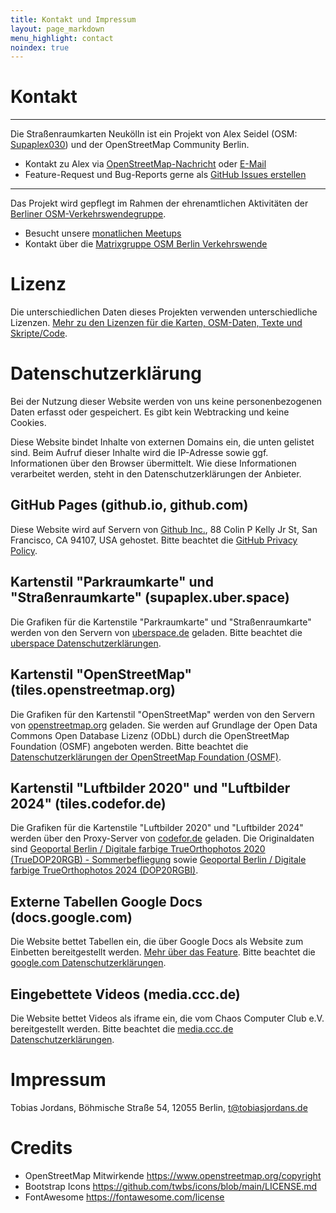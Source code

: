 ```yaml
---
title: Kontakt und Impressum
layout: page_markdown
menu_highlight: contact
noindex: true
---
```


<div class="notice mb-12">

# Kontakt

<hr class="!border-white !my-6">

Die Straßenraumkarten Neukölln ist ein Projekt von Alex Seidel (OSM: [Supaplex030](https://www.openstreetmap.org/user/Supaplex030/)) und der OpenStreetMap Community Berlin.

- Kontakt zu Alex via [OpenStreetMap-Nachricht](https://www.openstreetmap.org/message/new/Supaplex030) oder [E-Mail](mailto:alex@osm-berlin.org)
- Feature-Request und Bug-Reports gerne als [GitHub Issues erstellen](https://github.com/SupaplexOSM/strassenraumkarte-neukoelln/)

<hr class="!border-white !my-6">

Das Projekt wird gepflegt im Rahmen der ehrenamtlichen Aktivitäten der [Berliner OSM-Verkehrswendegruppe](https://wiki.openstreetmap.org/wiki/Berlin/Verkehrswende).

- Besucht unsere [monatlichen Meetups](https://www.meetup.com/de-DE/OSM-Berlin-Brandenburg/)
- Kontakt über die [Matrixgruppe OSM Berlin Verkehrswende](https://matrix.to/#/#osmberlinverkehr:matrix.org)

</div>

# Lizenz

Die unterschiedlichen Daten dieses Projekten verwenden unterschiedliche Lizenzen. [Mehr zu den Lizenzen für die Karten, OSM-Daten, Texte und Skripte/Code](https://github.com/SupaplexOSM/strassenraumkarte-neukoelln/blob/main/LICENSE.md).

# Datenschutzerklärung

Bei der Nutzung dieser Website werden von uns keine personenbezogenen Daten erfasst oder gespeichert.
Es gibt kein Webtracking und keine Cookies.

Diese Website bindet Inhalte von externen Domains ein, die unten gelistet sind. Beim Aufruf dieser Inhalte wird die IP-Adresse sowie ggf. Informationen über den Browser übermittelt. Wie diese Informationen verarbeitet werden, steht in den Datenschutzerklärungen der Anbieter.

## GitHub Pages (github.io, github.com)

Diese Website wird auf Servern von [Github Inc.](https://www.github.com/), 88 Colin P Kelly Jr St, San Francisco, CA 94107, USA gehostet. Bitte beachtet die [GitHub Privacy Policy](https://help.github.com/articles/github-privacy-statement/).

## Kartenstil "Parkraumkarte" und "Straßenraumkarte" (supaplex.uber.space)

Die Grafiken für die Kartenstile "Parkraumkarte" und "Straßenraumkarte" werden von den Servern von [uberspace.de](https://uberspace.de/de/about/imprint/) geladen. Bitte beachtet die [uberspace Datenschutzerklärungen](https://uberspace.de/de/about/privacy/).

## Kartenstil "OpenStreetMap" (tiles.openstreetmap.org)

Die Grafiken für den Kartenstil "OpenStreetMap" werden von den Servern von [openstreetmap.org](https://www.openstreetmap.org) geladen. Sie werden auf Grundlage der Open Data Commons Open Database Lizenz (ODbL) durch die OpenStreetMap Foundation (OSMF) angeboten werden. Bitte beachtet die [Datenschutzerklärungen der OpenStreetMap Foundation (OSMF)](https://wiki.osmfoundation.org/wiki/Privacy_Policy).

## Kartenstil "Luftbilder 2020" und "Luftbilder 2024" (tiles.codefor.de)

Die Grafiken für die Kartenstile "Luftbilder 2020" und "Luftbilder 2024" werden über den Proxy-Server von [codefor.de](https://codefor.de/datenschutz/) geladen. Die Originaldaten sind [Geoportal Berlin / Digitale farbige TrueOrthophotos 2020 (TrueDOP20RGB) - Sommerbefliegung](https://fbinter.stadt-berlin.de/fb/index.jsp?loginkey=zoomStart&mapId=k_luftbild2020_true_rgb@senstadt&bbox=388712,5818615,394579,5822445) sowie [Geoportal Berlin / Digitale farbige TrueOrthophotos 2024 (DOP20RGBI)](https://fbinter.stadt-berlin.de/fb/index.jsp?loginkey=zoomStart&mapId=k_luftbild2024_true_rgbi@senstadt&bbox=388712,5818615,394579,5822445).

## Externe Tabellen Google Docs (docs.google.com)

Die Website bettet Tabellen ein, die über Google Docs als Website zum Einbetten bereitgestellt werden. [Mehr über das Feature](https://support.google.com/a/users/answer/9308870?hl=de). Bitte beachtet die [google.com Datenschutzerklärungen](https://policies.google.com/privacy?hl=de-DE).

## Eingebettete Videos (media.ccc.de)

Die Website bettet Videos als iframe ein, die vom Chaos Computer Club e.V. bereitgestellt werden. Bitte beachtet die [media.ccc.de Datenschutzerklärungen](https://media.ccc.de/about.html#privacy).

# Impressum

Tobias Jordans, Böhmische Straße 54, 12055 Berlin, [t@tobiasjordans.de](mailto:t@tobiasjordans.de)

# Credits

- OpenStreetMap Mitwirkende https://www.openstreetmap.org/copyright
- Bootstrap Icons https://github.com/twbs/icons/blob/main/LICENSE.md
- FontAwesome https://fontawesome.com/license
